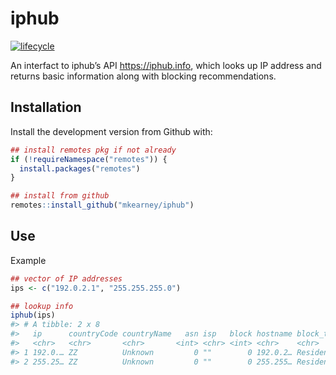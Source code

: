 
<!-- README.md is generated from README.Rmd. Please edit that file -->

# iphub

<!--[![Build status](https://travis-ci.org/mkearney/iphub.svg?branch=master)](https://travis-ci.org/mkearney/iphub)
[![CRAN status](https://www.r-pkg.org/badges/version/iphub)](https://cran.r-project.org/package=iphub)
[![Coverage Status](https://codecov.io/gh/mkearney/iphub/branch/master/graph/badge.svg)](https://codecov.io/gh/mkearney/iphub?branch=master)

#![Downloads](https://cranlogs.r-pkg.org/badges/iphub)
#![Downloads](https://cranlogs.r-pkg.org/badges/grand-total/iphub)-->

[![lifecycle](https://img.shields.io/badge/lifecycle-experimental-orange.svg)](https://www.tidyverse.org/lifecycle/#experimental)

An interfact to iphub’s API <https://iphub.info>, which looks up IP
address and returns basic information along with blocking
recommendations.

## Installation

Install the development version from Github with:

``` r
## install remotes pkg if not already
if (!requireNamespace("remotes")) {
  install.packages("remotes")
}

## install from github
remotes::install_github("mkearney/iphub")
```

## Use

Example

``` r
## vector of IP addresses
ips <- c("192.0.2.1", "255.255.255.0")

## lookup info
iphub(ips)
#> # A tibble: 2 x 8
#>   ip      countryCode countryName   asn isp   block hostname block_text    
#>   <chr>   <chr>       <chr>       <int> <chr> <int> <chr>    <chr>         
#> 1 192.0.… ZZ          Unknown         0 ""        0 192.0.2… Residential/U…
#> 2 255.25… ZZ          Unknown         0 ""        0 255.255… Residential/U…
```
